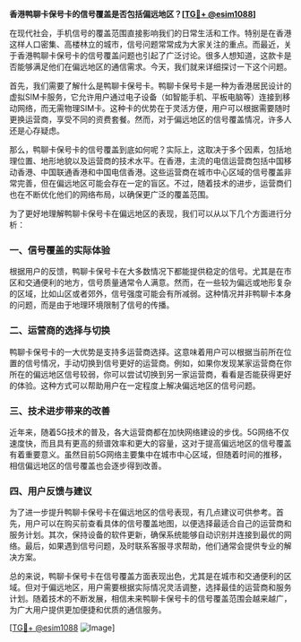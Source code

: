 **香港鸭聊卡保号卡的信号覆盖是否包括偏远地区？[[TG💪+ @esim1088](https://t.me/s/esim1088)]**

在现代社会，手机信号的覆盖范围直接影响我们的日常生活和工作。特别是在香港这样人口密集、高楼林立的城市，信号问题常常成为大家关注的重点。而最近，关于香港鸭聊卡保号卡的信号覆盖问题也引起了广泛讨论。很多人想知道，这款卡是否能够满足他们在偏远地区的通信需求。今天，我们就来详细探讨一下这个问题。

首先，我们需要了解什么是鸭聊卡保号卡。鸭聊卡保号卡是一种为香港居民设计的虚拟SIM卡服务，它允许用户通过电子设备（如智能手机、平板电脑等）连接到移动网络，而无需物理SIM卡。这种卡的优势在于灵活方便，用户可以根据需要随时更换运营商，享受不同的资费套餐。然而，对于偏远地区的信号覆盖情况，许多人还是心存疑虑。

那么，鸭聊卡保号卡的信号覆盖到底如何呢？实际上，这取决于多个因素，包括地理位置、地形地貌以及运营商的技术水平。在香港，主流的电信运营商包括中国移动香港、中国联通香港和中国电信香港。这些运营商在城市中心区域的信号覆盖非常完善，但在偏远地区可能会存在一定的盲区。不过，随着技术的进步，运营商们也在不断优化他们的网络布局，以确保更广泛的覆盖范围。

为了更好地理解鸭聊卡保号卡在偏远地区的表现，我们可以从以下几个方面进行分析：

### 一、信号覆盖的实际体验

根据用户的反馈，鸭聊卡保号卡在大多数情况下都能提供稳定的信号。尤其是在市区和交通便利的地方，信号质量通常令人满意。然而，在一些较为偏远或地形复杂的区域，比如山区或者郊外，信号强度可能会有所减弱。这种情况并非鸭聊卡本身的问题，而是由于地理环境限制了信号的传播。

### 二、运营商的选择与切换

鸭聊卡保号卡的一大优势是支持多运营商选择。这意味着用户可以根据当前所在位置的信号情况，手动切换到信号更好的运营商。例如，如果你发现某家运营商在你所在的偏远地区信号较弱，你可以尝试切换到另一家运营商，看看是否能获得更好的体验。这种方式可以帮助用户在一定程度上解决偏远地区的信号问题。

### 三、技术进步带来的改善

近年来，随着5G技术的普及，各大运营商都在加快网络建设的步伐。5G网络不仅速度快，而且具有更高的频谱效率和更大的容量，这对于提高偏远地区的信号覆盖有着重要意义。虽然目前5G网络主要集中在城市中心区域，但随着时间的推移，相信偏远地区的信号覆盖也会逐步得到改善。

### 四、用户反馈与建议

为了进一步提升鸭聊卡保号卡在偏远地区的信号表现，有几点建议可供参考。首先，用户可以在购买前查看具体的信号覆盖地图，以便选择最适合自己的运营商和服务计划。其次，保持设备的软件更新，确保系统能够自动识别并连接到最优的网络。最后，如果遇到信号问题，及时联系客服寻求帮助，他们通常会提供专业的解决方案。

总的来说，鸭聊卡保号卡在信号覆盖方面表现出色，尤其是在城市和交通便利的区域。但对于偏远地区，用户需要根据实际情况灵活调整，选择最佳的运营商和服务计划。随着技术的不断发展，相信未来鸭聊卡保号卡的信号覆盖范围会越来越广，为广大用户提供更加便捷和优质的通信服务。

[[TG💪+ @esim1088](https://t.me/s/esim1088) ![Image](https://i.postimg.cc/4NQfJmqS/Snipaste-2025-05-13-00-14-12.png)]
